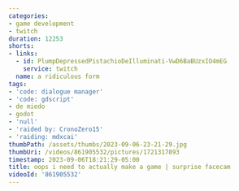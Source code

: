 ```yaml
---
categories:
- game development
- twitch
duration: 12253
shorts:
- links:
  - id: PlumpDepressedPistachioDeIlluminati-VwD6BaBUzxIO4mEG
    service: twitch
  name: a ridiculous form
tags:
- 'code: dialogue manager'
- 'code: gdscript'
- de miedo
- godot
- 'null'
- 'raided by: CronoZero15'
- 'raiding: mdxcai'
thumbPath: /assets/thumbs/2023-09-06-23-21-29.jpg
thumbUri: /videos/861905532/pictures/1721317893
timestamp: 2023-09-06T18:21:29-05:00
title: oops i need to actually make a game | surprise facecam
videoId: '861905532'
---
```

